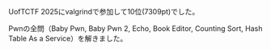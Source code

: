 UofTCTF 2025にvalgrindで参加して10位(7309pt)でした。

Pwnの全問（Baby Pwn, Baby Pwn 2, Echo, Book Editor, Counting Sort, Hash Table As a Service）を解きました。